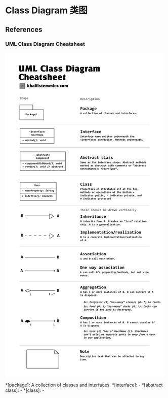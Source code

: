 # Class Diagram 类图

## References

### UML Class Diagram Cheatsheet

![img](./assets/uml-class-diagram-cheat-sheet.png)

*[package]: A collection of classes and interfaces.
*[interface]: -
*[abstract class]: -
*[class]: -